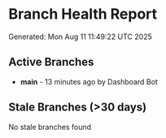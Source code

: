 # Branch Health Report
Generated: Mon Aug 11 11:49:22 UTC 2025

## Active Branches
- **main** - 13 minutes ago by Dashboard Bot

## Stale Branches (>30 days)
No stale branches found

